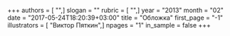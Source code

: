 +++
authors = [ "",]
slogan = ""
rubric = [ "",]
year = "2013"
month = "02"
date = "2017-05-24T18:20:39+03:00"
title = "Обложка"
first_page = "-1"
illustrators = [ "Виктор Пяткин",]
npages = "1"
in_sample = false
+++
